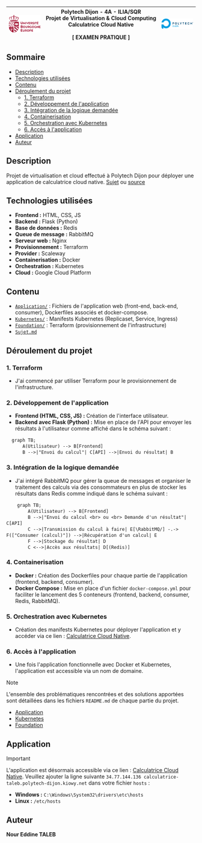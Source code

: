 | [![uBe](./docs/Autre/img/UB-Europe.png)](https://www.ube.fr) | Polytech Dijon - 4A - ILIA/SQR <br/> Projet&nbsp;de&nbsp;Virtualisation&nbsp;&amp;&nbsp;Cloud&nbsp;Computing <br/> Calculatrice Cloud Native <br/><br/> **[ EXAMEN PRATIQUE ]** | [![Polytech Dijon](./docs/Autre/img/logo_polytech.png)](https://polytech.u-bourgogne.fr) |
|:-------------------------------------------------------------|:-------------------------------------------------------------------------------------------------------------------------------------------------------------------------------:|-----------------------------------------------------------------------------------------:|

## Sommaire
- [Description](#description)
- [Technologies utilisées](#technologies-utilisées)
- [Contenu](#contenu)
- [Déroulement du projet](#déroulement-du-projet)
  - [1. Terraform](#1-terraform)
  - [2. Développement de l'application](#2-développement-de-lapplication)
  - [3. Intégration de la logique demandée](#3-intégration-de-la-logique-demandée)
  - [4. Containerisation](#4-containerisation)
  - [5. Orchestration avec Kubernetes](#5-orchestration-avec-kubernetes)
  - [6. Accès à l'application](#6-accès-à-lapplication)
- [Application](#application)
- [Auteur](#auteur)
## Description
Projet de virtualisation et cloud effectué à Polytech Dijon pour déployer une application de calculatrice cloud native. [Sujet](Sujet.md) ou [source](https://github.com/JeromeMSD/module_virtualisation-et-cloud-computing/blob/main/projet.md)


## Technologies utilisées

- **Frontend :** HTML, CSS, JS
- **Backend :** Flask (Python)
- **Base de données :** Redis
- **Queue de message :** RabbitMQ
- **Serveur web :** Nginx
- **Provisionnement :** Terraform
- **Provider :** Scaleway
- **Containerisation :** Docker
- **Orchestration :** Kubernetes
- **Cloud :** Google Cloud Platform

## Contenu
- [`Application/`](./Application) : Fichiers de l'application web (front-end, back-end, consumer), Dockerfiles associés et docker-compose.
- [`Kubernetes/`](./Kubernetes) : Manifests Kubernetes (Replicaset, Service, Ingress)
- [`Foundation/`](./Foundation) : Terraform (provisionnement de l'infrastructure)
- [`Sujet.md`](./Sujet.md)

## Déroulement du projet

### 1. Terraform
- J'ai commencé par utiliser Terraform pour le provisionnement de l'infrastructure.

### 2. Développement de l'application
- **Frontend (HTML, CSS, JS) :** Création de l'interface utilisateur.
- **Backend avec Flask (Python) :** Mise en place de l'API pour envoyer les résultats à l'utilisateur comme affiché dans le schéma suivant :

 ```mermaid
   graph TB; 
       A(Utilisateur) --> B[Frontend]
       B -->|"Envoi du calcul"| C[API] -->|Envoi du résultat| B
 ```

### 3. Intégration de la logique demandée
- J'ai intégré RabbitMQ pour gérer la queue de messages et organiser le traitement des calculs via des consommateurs en plus de stocker les résultats dans Redis comme indiqué dans le schéma suivant :

```mermaid
    graph TB; 
        A(Utilisateur) --> B[Frontend]
        B -->|"Envoi du calcul <br> ou <br> Demande d'un résultat"| C[API]
        C -->|Transmission du calcul à faire| E[\RabbitMQ/] -.-> F(["Consumer (calcul)"]) -->|Récupération d'un calcul| E
        F -->|Stockage du résultat| D
        C <-->|Accès aux résultats| D[(Redis)]
```

### 4. Containerisation
  - **Docker :** Création des Dockerfiles pour chaque partie de l'application (frontend, backend, consumer).
  - **Docker Compose :** Mise en place d'un fichier `docker-compose.yml` pour faciliter le lancement des 5 conteneurs (frontend, backend, consumer, Redis, RabbitMQ).

### 5. Orchestration avec Kubernetes
  - Création des manifests Kubernetes pour déployer l'application et y accéder via ce lien : [Calculatrice Cloud Native](http://calculatrice-taleb.polytech-dijon.kiowy.net).

### 6. Accès à l'application
  - Une fois l'application fonctionnelle avec Docker et Kubernetes, l'application est accessible via un nom de domaine.

> [!NOTE]
> L'ensemble des problématiques rencontrées et des solutions apportées sont détaillées dans les fichiers `README.md` de chaque partie du projet.
> - [Application](./Application/README.md)
> - [Kubernetes](./Kubernetes/README.md)
> - [Foundation](./Foundation/README.md)

## Application
> [!IMPORTANT]
> L'application est désormais accessible via ce lien : [Calculatrice Cloud Native](http://calculatrice-taleb.polytech-dijon.kiowy.net).
> Veuillez ajouter la ligne suivante `34.77.144.136 calculatrice-taleb.polytech-dijon.kiowy.net` dans votre fichier `hosts` :
>  - **Windows :** `C:\Windows\System32\drivers\etc\hosts`
>  - **Linux :** `/etc/hosts`

## Auteur
**Nour Eddine TALEB**

